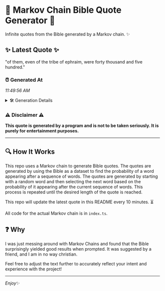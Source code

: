 # 📖 Markov Chain Bible Quote Generator 📖

Infinite quotes from the Bible generated by a Markov chain. ✨

## ✨ Latest Quote ✨
"of them, even of the tribe of ephraim, were forty thousand and five hundred."

### ⏰ Generated At
*11:49:56 AM*

<details>
    <summary>🛠️ Generation Details</summary>
    <p>
        <strong>🌱 Seed:</strong> of<br>
        <strong>🔄 Iterations:</strong> 13<br>
        <strong>📜 Context History:</strong><br>[ of ]: them,<br>[ of, them, ]: even<br>[ of, them,, even ]: of<br>[ of, them,, even, of ]: the<br>[ of, them,, even, of, the ]: tribe<br>[ of, them,, even, of, the, tribe ]: of<br>[ them,, even, of, the, tribe, of ]: ephraim,<br>[ even, of, the, tribe, of, ephraim, ]: were<br>[ of, the, tribe, of, ephraim,, were ]: forty<br>[ the, tribe, of, ephraim,, were, forty ]: thousand<br>[ tribe, of, ephraim,, were, forty, thousand ]: and<br>[ of, ephraim,, were, forty, thousand, and ]: five<br>[ ephraim,, were, forty, thousand, and, five ]: hundred.<br>
    </p>
</details>

### ⚠️ Disclaimer ⚠️
**This quote is generated by a program and is not to be taken seriously. It is purely for entertainment purposes.**

---

## 🔍 How It Works

This repo uses a Markov chain to generate Bible quotes. The quotes are generated by using the Bible as a dataset to find the probability of a word appearing after a sequence of words. The quotes are generated by starting with a random word and then selecting the next word based on the probability of it appearing after the current sequence of words. This process is repeated until the desired length of the quote is reached.

This repo will update the latest quote in this README every 10 minutes. ⏳

All code for the actual Markov chain is in `index.ts`.

## ❓ Why

I was just messing around with Markov Chains and found that the Bible surprisingly yielded good results when prompted. 
It was suggested by a friend, and I am in no way christian.

Feel free to adjust the text further to accurately reflect your intent and experience with the project!

---

*Enjoy*✨
